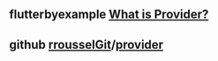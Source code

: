 ## flutterbyexample [What is Provider?](https://flutterbyexample.com/lesson/what-is-provider)



## github [rrousselGit](https://github.com/rrousselGit)/**[provider](https://github.com/rrousselGit/provider)**